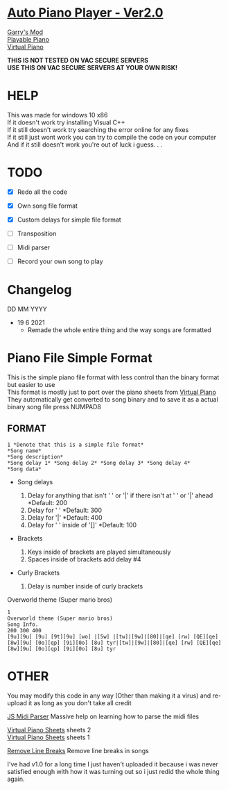 
# [Auto Piano Player - Ver2.0](https://github.com/Potat05/PianoPlayer)  
  
[Garry's Mod](https://store.steampowered.com/app/4000/Garrys_Mod/)  
[Playable Piano](https://steamcommunity.com/sharedfiles/filedetails/?id=104548572)  
[Virtual Piano](https://virtualpiano.net/)  
  
  **THIS IS NOT TESTED ON VAC SECURE SERVERS**  
  **USE THIS ON VAC SECURE SERVERS AT YOUR OWN RISK!**  
  
  
# HELP
  
This was made for windows 10 x86  
If it doesn't work try installing Visual C++  
If it still doesn't work try searching the error online for any fixes  
If it still just wont work you can try to compile the code on your computer  
And if it still doesn't work you're out of luck i guess. . .  
  
  
# TODO  
  
- [x] Redo all the code 
- [x] Own song file format  
- [x] Custom delays for simple file format
- [ ] Transposition  
- [ ] Midi parser  
- [ ] Record your own song to play  
  
  
  
# Changelog  
  
  DD MM YYYY  
  
  * 19 6 2021
    * Remade the whole entire thing and the way songs are formatted
  
  
  
# Piano File Simple Format  
  
This is the simple piano file format with less control than the binary format but easier to use  
This format is mostly just to port over the piano sheets from [Virtual Piano](https://virtualpiano.net/)  
They automatically get converted to song binary and to save it as a actual binary song file press NUMPAD8  
  
  
## FORMAT  
  
```
1 *Denote that this is a simple file format*
*Song name*
*Song description*
*Song delay 1* *Song delay 2* *Song delay 3* *Song delay 4*
*Song data*
```
  
* Song delays  
    1. Delay for anything that isn't ' ' or '|' if there isn't at ' ' or '|' ahead *Default: 200  
    2. Delay for ' ' *Default: 300  
    3. Delay for '|' *Default: 400  
    4. Delay for ' ' inside of '[]' *Default: 100  
  
* Brackets  
    1. Keys inside of brackets are played simultaneously  
    2. Spaces inside of brackets add delay #4  
  
* Curly Brackets  
    1. Delay is number inside of curly brackets  
  
  
  
Overworld theme (Super mario bros)
```
1
Overworld theme (Super mario bros)
Song Info.
200 300 400
[9u][9u] [9u] [9t][9u] [wo] |[5w] |[tw]|[9w]|[80]|[qe] [rw] [QE][qe] [8w][9u] [0o][qp] [9i][0o] [8u] tyr|[tw]|[9w]|[80]|[qe] [rw] [QE][qe] [8w][9u] [0o][qp] [9i][0o] [8u] tyr
```
  

# OTHER
  
You may modify this code in any way (Other than making it a virus) and re-upload it as long as you don't take all credit
  
  
[JS Midi Parser](https://github.com/colxi/midi-parser-js/blob/master/src/main.js) Massive help on learning how to parse the midi files  
  
[Virtual Piano Sheets](https://virtualpiano.net/music-sheets/) sheets 2  
[Virtual Piano Sheets](https://virtualpianosheets.com/) sheets 1  
  
[Remove Line Breaks](https://removelinebreaks.net/) Remove line breaks in songs  


  I've had v1.0 for a long time I just haven't uploaded it because i was never satisfied enough with how it was turning out so i just redid the whole thing again.
  
  
